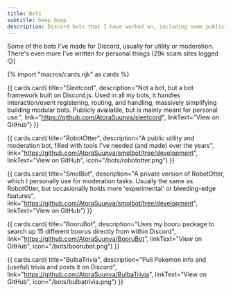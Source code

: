 ```yaml
---
title: Bots
subtitle: beep boop
description: Discord bots that I have worked on, including some publicly usable ones.
---
```


Some of the bots I've made for Discord, usually for utility or moderation. There's even more I've written for personal things (29k scam sites logged 😔)

{% import "macros/cards.njk" as cards %}

{{ cards.card(
  title="Sleetcord",
  description="Not a bot, but a bot framework built on Discord.js. Used in all my bots, it handles interaction/event registering, routing, and handling, massively simplifying building modular bots. Publicly available, but is mainly meant for personal use.",
  link="https://github.com/AtoraSuunva/sleetcord",
  linkText="View on GitHub") }}

{{ cards.card(
  title="RobotOtter",
  description="A public utility and moderation bot, filled with tools I've needed (and made) over the years",
  link="https://github.com/AtoraSuunva/smolbot/tree/development",
  linkText="View on GitHub",
  icon="/bots/robototter.png") }}

{{ cards.card(
  title="SmolBot",
  description="A private version of RobotOtter, which I personally use for moderation tasks. Usually the same as RobotOtter, but occasionally holds more 'experimental' or bleeding-edge features",
  link="https://github.com/AtoraSuunva/smolbot/tree/development",
  linkText="View on GitHub") }}

{{ cards.card(
  title="BooruBot",
  description="Uses my booru package to search up 15 different boorus directly from within Discord",
  link="https://github.com/AtoraSuunva/BooruBot",
  linkText="View on GitHub",
  icon="/bots/boorubot.png") }}

{{ cards.card(
  title="BulbaTrivia",
  description="Pull Pokemon info and (useful) trivia and posts it on Discord",
  link="https://github.com/AtoraSuunva/BulbaTrivia",
  linkText="View on GitHub",
  icon="/bots/bulbatrivia.png") }}

